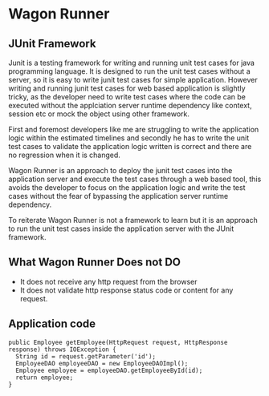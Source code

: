 # Wagon Runner
## JUnit Framework 
Junit is a testing framework for writing and running unit test cases for java programming language. It is designed to run the unit test cases without a server, so it is easy to write junit test cases for simple application. However writing and running junit test cases for web based application is slightly tricky, as the developer need to write test cases where the code can be executed without the applciation server runtime dependency like context, session etc or mock the object using other framework.

First and foremost developers like me are struggling to write the application logic within the estimated timelines and secondly he has to write the unit test cases to validate the application logic written is correct and there are no regression when it is changed. 

Wagon Runner is an approach to deploy the junit test cases into the application server and execute the test cases through a web based tool, this avoids the developer to focus on the application logic and write the test cases without the fear of bypassing the application server runtime dependency. 

To reiterate Wagon Runner is not a framework to learn but it is an approach to run the unit test cases inside the application server with the JUnit framework.

## What Wagon Runner Does not DO
 * It does not receive any http request from the browser
 * It does not validate http response status code or content for any request.

## Application code

```
public Employee getEmployee(HttpRequest request, HttpResponse response) throws IOException {
  String id = request.getParameter('id');
  EmployeeDAO employeeDAO = new EmployeeDAOImpl();
  Employee employee = employeeDAO.getEmployeeById(id);
  return employee;
}
```
